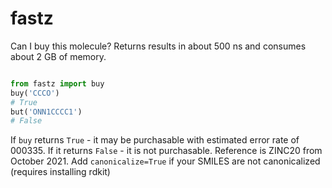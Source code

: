# fastz

Can I buy this molecule? Returns results in about 500 ns and consumes about 2 GB of memory.

```py

from fastz import buy
buy('CCCO')
# True
but('ONN1CCCC1')
# False
```

If `buy` returns `True` - it may be purchasable with estimated error rate of 000335. If it returns `False` - it is not purchasable. Reference is ZINC20 from October 2021. Add `canonicalize=True` if your SMILES are not canonicalized (requires installing rdkit)